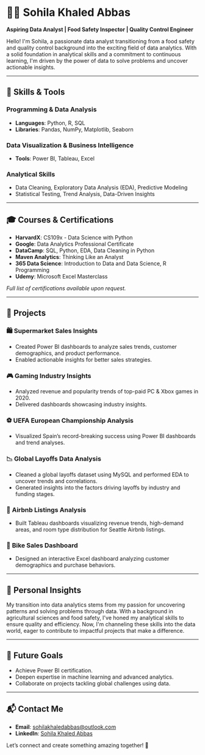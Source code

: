 # 👩‍💻 Sohila Khaled Abbas

**Aspiring Data Analyst | Food Safety Inspector | Quality Control Engineer**

Hello! I'm Sohila, a passionate data analyst transitioning from a food safety and quality control background into the exciting field of data analytics. With a solid foundation in analytical skills and a commitment to continuous learning, I'm driven by the power of data to solve problems and uncover actionable insights.

---

## 🚀 **Skills & Tools**
### Programming & Data Analysis
- **Languages**: Python, R, SQL
- **Libraries**: Pandas, NumPy, Matplotlib, Seaborn

### Data Visualization & Business Intelligence
- **Tools**: Power BI, Tableau, Excel

### Analytical Skills
- Data Cleaning, Exploratory Data Analysis (EDA), Predictive Modeling
- Statistical Testing, Trend Analysis, Data-Driven Insights

---

## 🎓 **Courses & Certifications**
- **HarvardX**: CS109x - Data Science with Python
- **Google**: Data Analytics Professional Certificate
- **DataCamp**: SQL, Python, EDA, Data Cleaning in Python
- **Maven Analytics**: Thinking Like an Analyst
- **365 Data Science**: Introduction to Data and Data Science, R Programming
- **Udemy**: Microsoft Excel Masterclass

*Full list of certifications available upon request.*

---

## 📂 **Projects**
### 🛍 **Supermarket Sales Insights**
- Created Power BI dashboards to analyze sales trends, customer demographics, and product performance.
- Enabled actionable insights for better sales strategies.

### 🎮 **Gaming Industry Insights**
- Analyzed revenue and popularity trends of top-paid PC & Xbox games in 2020.
- Delivered dashboards showcasing industry insights.

### ⚽ **UEFA European Championship Analysis**
- Visualized Spain’s record-breaking success using Power BI dashboards and trend analyses.

### 📉 **Global Layoffs Data Analysis**
- Cleaned a global layoffs dataset using MySQL and performed EDA to uncover trends and correlations.
- Generated insights into the factors driving layoffs by industry and funding stages.

### 🏡 **Airbnb Listings Analysis**
- Built Tableau dashboards visualizing revenue trends, high-demand areas, and room type distribution for Seattle Airbnb listings.

### 🚴 **Bike Sales Dashboard**
- Designed an interactive Excel dashboard analyzing customer demographics and purchase behaviors.

---

## 🌟 **Personal Insights**
My transition into data analytics stems from my passion for uncovering patterns and solving problems through data. With a background in agricultural sciences and food safety, I've honed my analytical skills to ensure quality and efficiency. Now, I'm channeling these skills into the data world, eager to contribute to impactful projects that make a difference.

---

## 🎯 **Future Goals**
- Achieve Power BI certification.
- Deepen expertise in machine learning and advanced analytics.
- Collaborate on projects tackling global challenges using data.

---

## 📬 **Contact Me**
- **Email**: [sohilakhaledabbas@outlook.com](mailto:sohilakhaledabbas@outlook.com)
- **LinkedIn**: [Sohila Khaled Abbas](https://www.linkedin.com/in/sohilakhaledabbas/)

Let’s connect and create something amazing together! 🚀





<!---
Sohila-Khaled-Abbas/Sohila-Khaled-Abbas is a ✨ special ✨ repository because its `README.md` (this file) appears on your GitHub profile.
You can click the Preview link to take a look at your changes.
--->
